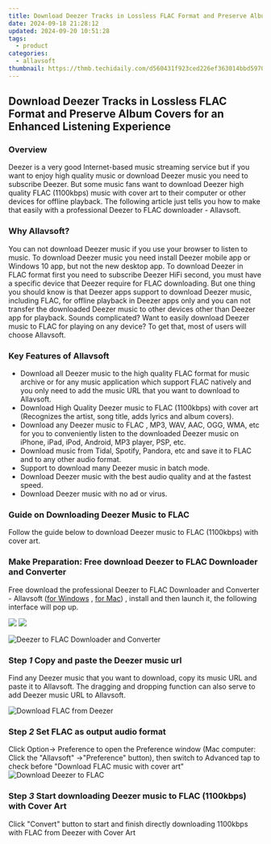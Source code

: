 ```yaml
---
title: Download Deezer Tracks in Lossless FLAC Format and Preserve Album Covers for an Enhanced Listening Experience
date: 2024-09-18 21:28:12
updated: 2024-09-20 10:51:28
tags:
  - product
categories:
  - allavsoft
thumbnail: https://thmb.techidaily.com/d560431f923ced226ef363014bbd59707b7820d52db2ee85035878ab4d903ee2.jpg
---
```


## Download Deezer Tracks in Lossless FLAC Format and Preserve Album Covers for an Enhanced Listening Experience

### Overview

Deezer is a very good Internet-based music streaming service but if you want to enjoy high quality music or download Deezer music you need to subscribe Deezer. But some music fans want to download Deezer high quality FLAC (1100kbps) music with cover art to their computer or other devices for offline playback. The following article just tells you how to make that easily with a professional Deezer to FLAC downloader - Allavsoft.

### Why Allavsoft?

You can not download Deezer music if you use your browser to listen to music. To download Deezer music you need install Deezer mobile app or Windows 10 app, but not the new desktop app. To download Deezer in FLAC format first you need to subscribe Deezer HiFi second, you must have a specific device that Deezer require for FLAC downloading. But one thing you should know is that Deezer apps support to download Deezer music, including FLAC, for offline playback in Deezer apps only and you can not transfer the downloaded Deezer music to other devices other than Deezer app for playback. Sounds complicated? Want to easily download Deezer music to FLAC for playing on any device? To get that, most of users will choose Allavsoft.

### Key Features of Allavsoft

* Download all Deezer music to the high quality FLAC format for music archive or for any music application which support FLAC natively and you only need to add the music URL that you want to download to Allavsoft.
* Download High Quality Deezer music to FLAC (1100kbps) with cover art (Recognizes the artist, song title, adds lyrics and album covers).
* Download any Deezer music to FLAC , MP3, WAV, AAC, OGG, WMA, etc for you to conveniently listen to the downloaded Deezer music on iPhone, iPad, iPod, Android, MP3 player, PSP, etc.
* Download music from Tidal, Spotify, Pandora, etc and save it to FLAC and to any other audio format.
* Support to download many Deezer music in batch mode.
* Download Deezer music with the best audio quality and at the fastest speed.
* Download Deezer music with no ad or virus.

### Guide on Downloading Deezer Music to FLAC

Follow the guide below to download Deezer music to FLAC (1100kbps) with cover art.

### Make Preparation: Free download Deezer to FLAC Downloader and Converter

Free download the professional Deezer to FLAC Downloader and Converter - Allavsoft ([for Windows](https://tools.techidaily.com/allavsoft/products/) , [for Mac](https://tools.techidaily.com/allavsoft/products/)) , install and then launch it, the following interface will pop up.

[![](https://www.allavsoft.com/how-to/../images/how-to/free-download-win.jpg)](https://tools.techidaily.com/allavsoft/products/) [![](https://www.allavsoft.com/how-to/../images/how-to/free-download-mac.jpg)](https://tools.techidaily.com/allavsoft/products/)

![Deezer to FLAC Downloader and Converter](https://www.allavsoft.com/how-to/../images/allavsoft/screen-shot-600.jpg)

### Step _1_ Copy and paste the Deezer music url

Find any Deezer music that you want to download, copy its music URL and paste it to Allavsoft. The dragging and dropping function can also serve to add Deezer music URL to Allavsoft.

![Download FLAC from Deezer](https://www.allavsoft.com/how-to/../images/how-to/spotify-to-mp3/download-music-from-deezer.jpg)

### Step _2_ Set FLAC as output audio format

Click Option-> Preference to open the Preference window (Mac computer: Click the "Allavsoft" ->"Preference" button), then switch to Advanced tap to check before "Download FLAC music with cover art" ![Download Deezer to FLAC](https://www.allavsoft.com/how-to/../images/how-to/spotify-to-mp3/spotify-to-flac.jpg)

### Step _3_ Start downloading Deezer music to FLAC (1100kbps) with Cover Art

Click "Convert" button to start and finish directly downloading 1100kbps with FLAC from Deezer with Cover Art

<ins class="adsbygoogle"
     style="display:block"
     data-ad-format="autorelaxed"
     data-ad-client="ca-pub-7571918770474297"
     data-ad-slot="1223367746"></ins>



<ins class="adsbygoogle"
     style="display:block"
     data-ad-client="ca-pub-7571918770474297"
     data-ad-slot="8358498916"
     data-ad-format="auto"
     data-full-width-responsive="true"></ins>
